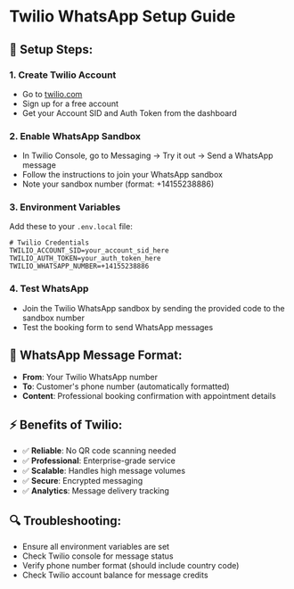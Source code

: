 # Twilio WhatsApp Setup Guide

## 🔧 Setup Steps:

### 1. **Create Twilio Account**
- Go to [twilio.com](https://www.twilio.com)
- Sign up for a free account
- Get your Account SID and Auth Token from the dashboard

### 2. **Enable WhatsApp Sandbox**
- In Twilio Console, go to Messaging → Try it out → Send a WhatsApp message
- Follow the instructions to join your WhatsApp sandbox
- Note your sandbox number (format: +14155238886)

### 3. **Environment Variables**
Add these to your `.env.local` file:

```env
# Twilio Credentials
TWILIO_ACCOUNT_SID=your_account_sid_here
TWILIO_AUTH_TOKEN=your_auth_token_here
TWILIO_WHATSAPP_NUMBER=+14155238886
```

### 4. **Test WhatsApp**
- Join the Twilio WhatsApp sandbox by sending the provided code to the sandbox number
- Test the booking form to send WhatsApp messages

## 📱 WhatsApp Message Format:
- **From**: Your Twilio WhatsApp number
- **To**: Customer's phone number (automatically formatted)
- **Content**: Professional booking confirmation with appointment details

## ⚡ Benefits of Twilio:
- ✅ **Reliable**: No QR code scanning needed
- ✅ **Professional**: Enterprise-grade service
- ✅ **Scalable**: Handles high message volumes
- ✅ **Secure**: Encrypted messaging
- ✅ **Analytics**: Message delivery tracking

## 🔍 Troubleshooting:
- Ensure all environment variables are set
- Check Twilio console for message status
- Verify phone number format (should include country code)
- Check Twilio account balance for message credits 
